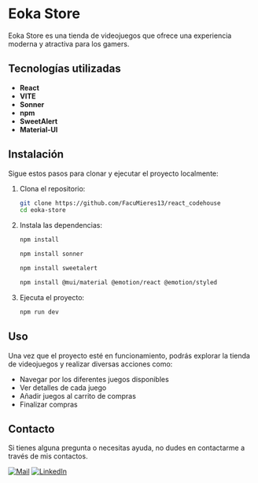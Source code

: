 # Eoka Store

Eoka Store es una tienda de videojuegos que ofrece una experiencia moderna y atractiva para los gamers.

## Tecnologías utilizadas

- **React**
- **VITE**
- **Sonner**
- **npm**
- **SweetAlert**
- **Material-UI**

## Instalación

Sigue estos pasos para clonar y ejecutar el proyecto localmente:

1. Clona el repositorio:
    ```bash
    git clone https://github.com/FacuMieres13/react_codehouse
    cd eoka-store
    ```

2. Instala las dependencias:
    ```bash
    npm install
    ```
    ```bash
    npm install sonner
    ```
    ```bash
    npm install sweetalert
    ```
    ```bash
    npm install @mui/material @emotion/react @emotion/styled
    ```

3. Ejecuta el proyecto:
    ```bash
    npm run dev
    ```

## Uso

Una vez que el proyecto esté en funcionamiento, podrás explorar la tienda de videojuegos y realizar diversas acciones como:

- Navegar por los diferentes juegos disponibles
- Ver detalles de cada juego
- Añadir juegos al carrito de compras
- Finalizar compras


## Contacto
Si tienes alguna pregunta o necesitas ayuda, no dudes en contactarme a través de mis contactos.

[![Mail](https://img.shields.io/badge/-aguscora00@gmail.com-c14438?style=flat&logo=Gmail&logoColor=white&link=mailto:aguscora00@gmail.com)](mailto:aguscora00@gmail.com)
[![LinkedIn](https://img.shields.io/badge/-Facundo%20Mieres-0077B5?style=flat&logo=Linkedin&logoColor=white&link=https://www.linkedin.com/in/facundo-mieres/)](https://www.linkedin.com/in/facundo-mieres/)
